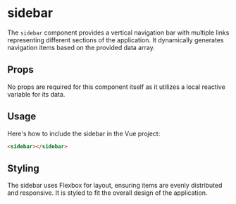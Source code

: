 
# sidebar

The `sidebar` component provides a vertical navigation bar with multiple links representing different sections of the application. It dynamically generates navigation items based on the provided data array.

## Props

No props are required for this component itself as it utilizes a local reactive variable for its data.

## Usage

Here's how to include the sidebar in the Vue project:

```html
<sidebar></sidebar>
```

## Styling

The sidebar uses Flexbox for layout, ensuring items are evenly distributed and responsive. It is styled to fit the overall design of the application.
